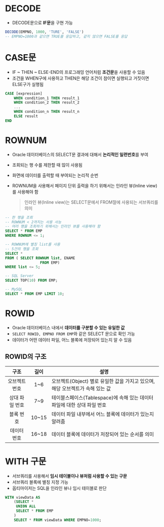 # DECODE

- DECODE문으로 **IF문**을 구현 가능

```sql
DECODE(EMPNO, 1000, 'TURE', 'FALSE')
-- EMPNO=1000과 같으면 TRUE를 응답하고, 같지 않으면 FALSE를 응답
```

# CASE문

- IF ~ THEN ~ ELSE-END의 프로그래밍 언어처럼 **조건문**을 사용할 수 있음
- 조건을 WHEN구에 사용하고 THEN은 해당 조건이 참이면 실행되고 거짓이면 ELSE구가 실행됨

```sql
CASE [expression]
	WHEN condition_1 THEN result_1
	WHEN condition_2 THEN result_2
	...
	WHEN condition_n THEN result_n
	ELSE result
END
```

# ROWNUM

- Oracle 데이터베이스의 SELECT문 결과에 대해서 **논리적인 일련번호**를 부여
- 조회되는 행 수를 제한할 때 많이 사용됨
- 화면에 데이터를 출력할 때 부여되는 논리적 순번
- ROWNUM을 사용해서 페이지 단위 출력을 하기 위해서는 인라인 뷰(Inline view)를 사용해야 함

    > 인라인 뷰(Inline view)는 SELECT문에서 FROM절에 사용되는 서브쿼리를 의미

```sql
-- 한 행을 조회
-- ROWNUM < 2까지는 사용 사능
-- 여러 행을 조회하기 위해서는 인라인 뷰를 사용해야 함
SELECT * FROM EMP
WHERE ROWNUM <= 1;

-- ROWNUM에 별칭 list를 사용
-- 5건의 행을 조회
SELECT *
FROM ( SELECT ROWNUM list, ENAME
				FROM EMP)
WHERE list <= 5;
```

```sql
-- SQL Server
SELECT TOP(10) FROM EMP;

-- MySQL
SELECT * FROM EMP LIMIT 10;
```

# ROWID

- Oracle 데이터베이스 내에서 **데이터를 구분할 수 있는 유일한 값**
- `SELECT ROWID, EMPNO FROM EMP`와 같은 SELECT 문으로 확인 가능
- 데이터가 어떤 데이터 파일, 어느 블록에 저장되어 있는지 알 수 있음

## ROWID의 구조

|구조|길이|설명|
|:-:|:-:|-|
|오브젝트 번호|1~6|오브젝트(Object) 별로 유일한 값을 가지고 있으며, 해당 오브젝트가 속해 있는 값|
|상대 파일 번호|7~9|테이블스페이스(Tablespace)에 속해 있는 데이터 파일에 대한 상대 파일 번호|
|블록 번호|10~15|데이터 파일 내부에서 어느 블록에 데이터가 있는지 알려줌|
|데이터 번호|16~18|데이터 블록에 데이터가 저장되어 있는 순서를 의미|

# WITH 구문

- 서브쿼리를 사용해서 **임시 테이블이나 뷰처럼 사용할 수 있는 구문**
- 서브쿼리 블록에 별칭 지정 가능
- 옵티마이저는 SQL을 인라인 뷰나 임시 테이블로 판단

```sql
WITH viewData AS
	(SELECT *
	 UNION ALL
	 SELECT * FROM EMP
	)
	SELECT * FROM viewData WHERE EMPNO=1000;
```
